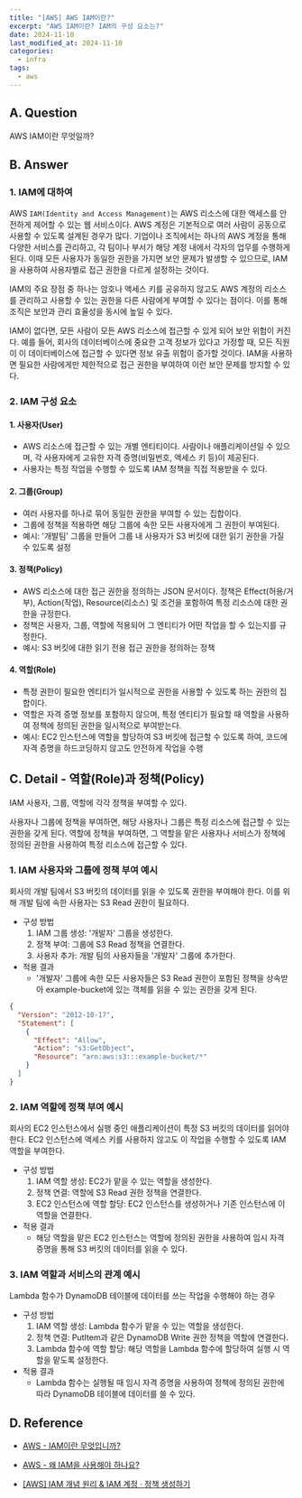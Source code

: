 ```yaml
---
title: "[AWS] AWS IAM이란?"
excerpt: "AWS IAM이란? IAM의 구성 요소는?"
date: 2024-11-10
last_modified_at: 2024-11-10
categories:
  - infra
tags:
  - aws
---
```


## A. Question

AWS IAM이란 무엇일까?

## B. Answer

### 1. IAM에 대하여

AWS `IAM(Identity and Access Management)`는 AWS 리소스에 대한 액세스를 안전하게 제어할 수 있는 웹 서비스이다. AWS 계정은 기본적으로 여러 사람이 공동으로 사용할 수 있도록 설계된 경우가 많다. 기업이나 조직에서는 하나의 AWS 계정을 통해 다양한 서비스를 관리하고, 각 팀이나 부서가 해당 계정 내에서 각자의 업무를 수행하게 된다. 이때 모든 사용자가 동일한 권한을 가지면 보안 문제가 발생할 수 있으므로, IAM을 사용하여 사용자별로 접근 권한을 다르게 설정하는 것이다. 

IAM의 주요 장점 중 하나는 암호나 액세스 키를 공유하지 않고도 AWS 계정의 리소스를 관리하고 사용할 수 있는 권한을 다른 사람에게 부여할 수 있다는 점이다. 이를 통해 조직은 보안과 관리 효율성을 동시에 높일 수 있다.

IAM이 없다면, 모든 사람이 모든 AWS 리소스에 접근할 수 있게 되어 보안 위험이 커진다. 예를 들어, 회사의 데이터베이스에 중요한 고객 정보가 있다고 가정할 때, 모든 직원이 이 데이터베이스에 접근할 수 있다면 정보 유출 위험이 증가할 것이다. IAM을 사용하면 필요한 사람에게만 제한적으로 접근 권한을 부여하여 이런 보안 문제를 방지할 수 있다.

### 2. IAM 구성 요소

#### 1. 사용자(User)

* AWS 리소스에 접근할 수 있는 개별 엔티티이다. 사람이나 애플리케이션일 수 있으며, 각 사용자에게 고유한 자격 증명(비밀번호, 액세스 키 등)이 제공된다.
* 사용자는 특정 작업을 수행할 수 있도록 IAM 정책을 직접 적용받을 수 있다.

#### 2. 그룹(Group)

* 여러 사용자를 하나로 묶어 동일한 권한을 부여할 수 있는 집합이다.
* 그룹에 정책을 적용하면 해당 그룹에 속한 모든 사용자에게 그 권한이 부여된다.
* 예시: '개발팀' 그룹을 만들어 그룹 내 사용자가 S3 버킷에 대한 읽기 권한을 가질 수 있도록 설정

#### 3. 정책(Policy)

* AWS 리소스에 대한 접근 권한을 정의하는 JSON 문서이다. 정책은 Effect(허용/거부), Action(작업), Resource(리소스) 및 조건을 포함하여 특정 리소스에 대한 권한을 규정한다.
* 정책은 사용자, 그룹, 역할에 적용되어 그 엔티티가 어떤 작업을 할 수 있는지를 규정한다.
* 예시: S3 버킷에 대한 읽기 전용 접근 권한을 정의하는 정책

#### 4. 역할(Role)

* 특정 권한이 필요한 엔티티가 일시적으로 권한을 사용할 수 있도록 하는 권한의 집합이다.
* 역할은 자격 증명 정보를 포함하지 않으며, 특정 엔티티가 필요할 때 역할을 사용하여 정책에 정의된 권한을 일시적으로 부여받는다.
* 예시: EC2 인스턴스에 역할을 할당하여 S3 버킷에 접근할 수 있도록 하여, 코드에 자격 증명을 하드코딩하지 않고도 안전하게 작업을 수행

## C. Detail - 역할(Role)과 정책(Policy)

IAM 사용자, 그룹, 역할에 각각 정책을 부여할 수 있다.

사용자나 그룹에 정책을 부여하면, 해당 사용자나 그룹은 특정 리소스에 접근할 수 있는 권한을 갖게 된다. 역할에 정책을 부여하면, 그 역할을 맡은 사용자나 서비스가 정책에 정의된 권한을 사용하여 특정 리소스에 접근할 수 있다.

### 1. IAM 사용자와 그룹에 정책 부여 예시

회사의 개발 팀에서 S3 버킷의 데이터를 읽을 수 있도록 권한을 부여해야 한다. 이를 위해 개발 팀에 속한 사용자는 S3 Read 권한이 필요하다.

* 구성 방법
  1. IAM 그룹 생성: '개발자' 그룹을 생성한다.
  2. 정책 부여: 그룹에 S3 Read 정책을 연결한다.
  3. 사용자 추가: 개발 팀의 사용자들을 '개발자' 그룹에 추가한다.
* 적용 결과
  * '개발자' 그룹에 속한 모든 사용자들은 S3 Read 권한이 포함된 정책을 상속받아 example-bucket에 있는 객체를 읽을 수 있는 권한을 갖게 된다.

```json
{
  "Version": "2012-10-17",
  "Statement": [
    {
      "Effect": "Allow",
      "Action": "s3:GetObject",
      "Resource": "arn:aws:s3:::example-bucket/*"
    }
  ]
}
```

### 2. IAM 역할에 정책 부여 예시

회사의 EC2 인스턴스에서 실행 중인 애플리케이션이 특정 S3 버킷의 데이터를 읽어야 한다. EC2 인스턴스에 액세스 키를 사용하지 않고도 이 작업을 수행할 수 있도록 IAM 역할을 부여한다.

* 구성 방법
  1. IAM 역할 생성: EC2가 맡을 수 있는 역할을 생성한다.
  2. 정책 연결: 역할에 S3 Read 권한 정책을 연결한다.
  3. EC2 인스턴스에 역할 할당: EC2 인스턴스를 생성하거나 기존 인스턴스에 이 역할을 연결한다.
* 적용 결과
  * 해당 역할을 맡은 EC2 인스턴스는 역할에 정의된 권한을 사용하여 임시 자격 증명을 통해 S3 버킷의 데이터를 읽을 수 있다.

### 3. IAM 역할과 서비스의 관계 예시

Lambda 함수가 DynamoDB 테이블에 데이터를 쓰는 작업을 수행해야 하는 경우

* 구성 방법
  1. IAM 역할 생성: Lambda 함수가 맡을 수 있는 역할을 생성한다.
  2. 정책 연결: PutItem과 같은 DynamoDB Write 권한 정책을 역할에 연결한다.
  3. Lambda 함수에 역할 할당: 해당 역할을 Lambda 함수에 할당하여 실행 시 역할을 맡도록 설정한다.
* 적용 결과
  * Lambda 함수는 실행될 때 임시 자격 증명을 사용하여 정책에 정의된 권한에 따라 DynamoDB 테이블에 데이터를 쓸 수 있다.


## D. Reference

* [AWS - IAM이란 무엇입니까?](https://docs.aws.amazon.com/ko_kr/IAM/latest/UserGuide/introduction.html)

* [AWS - 왜 IAM을 사용해야 하나요?](https://docs.aws.amazon.com/ko_kr/IAM/latest/UserGuide/intro-iam-features.html)

* [[AWS] IAM 개념 원리 & IAM 계정 · 정책 생성하기](https://inpa.tistory.com/entry/AWS-%F0%9F%93%9A-IAM-%EA%B0%9C%EB%85%90-%EC%9B%90%EB%A6%ACuser-group-policy-role-IAM-%EA%B3%84%EC%A0%95-%EC%A0%95%EC%B1%85-%EC%83%9D%EC%84%B1)